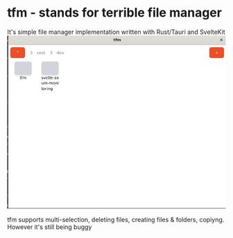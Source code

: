 # tfm - stands for terrible file manager

It's simple file manager implementation written with Rust/Tauri and SvelteKit
![Example](imgs/image.png)

tfm supports multi-selection, deleting files, creating files & folders, copiyng.
However it's still being buggy